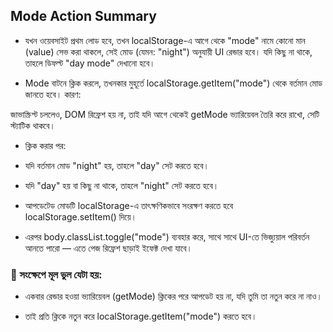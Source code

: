 ## Mode Action Summary
- যখন ওয়েবসাইট প্রথম লোড হবে, তখন localStorage-এ আগে থেকে "mode" নামে কোনো মান (value) সেভ করা থাকলে, সেই মোড (যেমন: "night") অনুযায়ী UI রেন্ডার হবে। যদি কিছু না থাকে, তাহলে ডিফল্ট "day mode" দেখানো হবে।

- Mode বাটনে ক্লিক করলে, তখনকার মুহূর্তে localStorage.getItem("mode") থেকে বর্তমান মোড জানতে হবে। কারণ:

জাভাস্ক্রিপ্ট চললেও, DOM রিফ্রেশ হয় না, তাই যদি আগে থেকেই getMode ভ্যারিয়েবল তৈরি করে রাখো, সেটি স্ট্যাটিক থাকবে।

- ক্লিক করার পর:

 - যদি বর্তমান মোড "night" হয়, তাহলে "day" সেট করতে হবে।

 - যদি "day" হয় বা কিছু না থাকে, তাহলে "night" সেট করতে হবে।

 - আপডেটেড মোডটি localStorage-এ তাৎক্ষণিকভাবে সংরক্ষণ করতে হবে localStorage.setItem() দিয়ে।

- এরপর body.classList.toggle("mode") ব্যবহার করে, সাথে সাথে UI-তে ভিজ্যুয়াল পরিবর্তন আনতে পারো — এতে পেজ রিফ্রেশ ছাড়াই ইফেক্ট দেখা যাবে।

### 📝 সংক্ষেপে মূল ভুল যেটা হয়:
- একবার রেন্ডার হওয়া ভ্যারিয়েবল (getMode) ক্লিকের পরে আপডেট হয় না, যদি তুমি তা নতুন করে না নাও।

- তাই প্রতি ক্লিকে নতুন করে localStorage.getItem("mode") করতে হবে।
